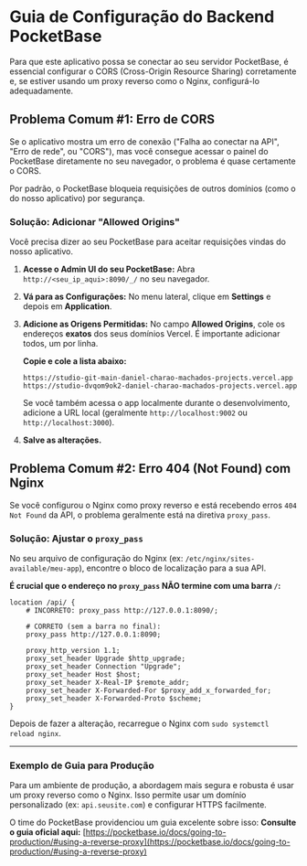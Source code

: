 # Guia de Configuração do Backend PocketBase

Para que este aplicativo possa se conectar ao seu servidor PocketBase, é essencial configurar o CORS (Cross-Origin Resource Sharing) corretamente e, se estiver usando um proxy reverso como o Nginx, configurá-lo adequadamente.

## Problema Comum #1: Erro de CORS

Se o aplicativo mostra um erro de conexão ("Falha ao conectar na API", "Erro de rede", ou "CORS"), mas você consegue acessar o painel do PocketBase diretamente no seu navegador, o problema é quase certamente o CORS.

Por padrão, o PocketBase bloqueia requisições de outros domínios (como o do nosso aplicativo) por segurança.

### Solução: Adicionar "Allowed Origins"

Você precisa dizer ao seu PocketBase para aceitar requisições vindas do nosso aplicativo.

1.  **Acesse o Admin UI do seu PocketBase:**
    Abra `http://<seu_ip_aqui>:8090/_/` no seu navegador.

2.  **Vá para as Configurações:**
    No menu lateral, clique em **Settings** e depois em **Application**.

3.  **Adicione as Origens Permitidas:**
    No campo **Allowed Origins**, cole os endereços **exatos** dos seus domínios Vercel. É importante adicionar todos, um por linha.

    **Copie e cole a lista abaixo:**
    ```
    https://studio-git-main-daniel-charao-machados-projects.vercel.app
    https://studio-dvqom9ok2-daniel-charao-machados-projects.vercel.app
    ```
    
    Se você também acessa o app localmente durante o desenvolvimento, adicione a URL local (geralmente `http://localhost:9002` ou `http://localhost:3000`).

4.  **Salve as alterações.**

## Problema Comum #2: Erro 404 (Not Found) com Nginx

Se você configurou o Nginx como proxy reverso e está recebendo erros `404 Not Found` da API, o problema geralmente está na diretiva `proxy_pass`.

### Solução: Ajustar o `proxy_pass`

No seu arquivo de configuração do Nginx (ex: `/etc/nginx/sites-available/meu-app`), encontre o bloco de localização para a sua API.

**É crucial que o endereço no `proxy_pass` NÃO termine com uma barra `/`:**

```nginx
location /api/ {
    # INCORRETO: proxy_pass http://127.0.0.1:8090/;
    
    # CORRETO (sem a barra no final):
    proxy_pass http://127.0.0.1:8090;

    proxy_http_version 1.1;
    proxy_set_header Upgrade $http_upgrade;
    proxy_set_header Connection "Upgrade";
    proxy_set_header Host $host;
    proxy_set_header X-Real-IP $remote_addr;
    proxy_set_header X-Forwarded-For $proxy_add_x_forwarded_for;
    proxy_set_header X-Forwarded-Proto $scheme;
}
```

Depois de fazer a alteração, recarregue o Nginx com `sudo systemctl reload nginx`.

---

### Exemplo de Guia para Produção

Para um ambiente de produção, a abordagem mais segura e robusta é usar um proxy reverso como o Nginx. Isso permite usar um domínio personalizado (ex: `api.seusite.com`) e configurar HTTPS facilmente.

O time do PocketBase providenciou um guia excelente sobre isso:
**Consulte o guia oficial aqui:** [https://pocketbase.io/docs/going-to-production/#using-a-reverse-proxy](https://pocketbase.io/docs/going-to-production/#using-a-reverse-proxy)
